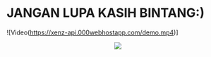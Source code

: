 # JANGAN LUPA KASIH BINTANG:)
![Video(https://xenz-api.000webhostapp.com/demo.mp4)]

<p align="center">
  <a href="https://github.com/xenzoffcial/ProfileGuard">
    <img src="https://readme-typing-svg.demolab.com/?lines=Facebook Profile Guard;Activate guard in your profile&font=Fira%20Code&center=true&width=440&height=45&color=f75c7e&vCenter=true&pause=1000&size=22" /></a>
</p>
